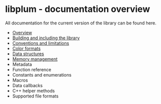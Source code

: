 # libplum - documentation overview

All documentation for the current version of the library can be found here.

- [Overview](overview.md)
- [Building and including the library](building.md)
- [Conventions and limitations](conventions.md)
- [Color formats](colors.md)
- [Data structures](structs.md)
- [Memory management](memory.md)
- Metadata
- Function reference
- Constants and enumerations
- Macros
- Data callbacks
- C++ helper methods
- Supported file formats
